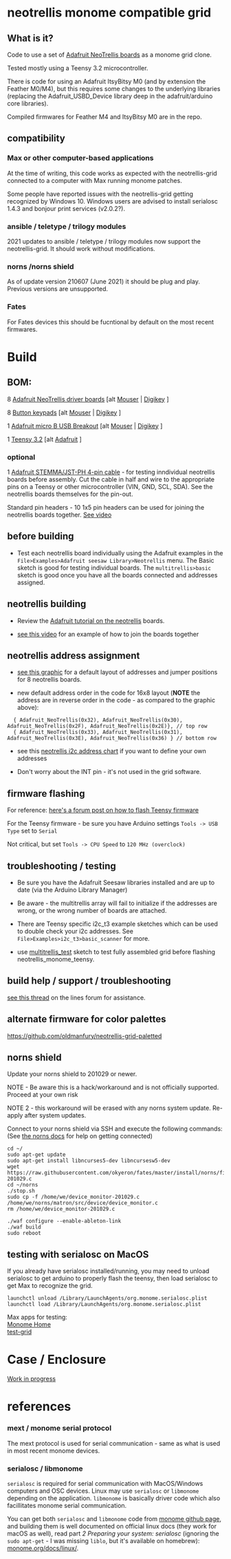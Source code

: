 # neotrellis monome compatible grid


## What is it?

Code to use a set of [Adafruit NeoTrellis boards](https://www.adafruit.com/product/3954) as a monome grid clone.

Tested mostly using a Teensy 3.2 microcontroller. 

There is code for using an Adafruit ItsyBitsy M0 (and by extension the Feather M0/M4), but this requires some changes to the underlying libraries (replacing the Adafruit_USBD_Device library deep in the adafruit/arduino core libraries).

Compiled firmwares for Feather M4 and ItsyBitsy M0 are in the repo.

## compatibility

### Max or other computer-based applications

At the time of writing, this code works as expected with the neotrellis-grid connected to a computer with Max running monome patches.

Some people have reported issues with the neotrellis-grid getting recognized by Windows 10. Windows users are advised to install serialosc 1.4.3 and bonjour print services (v2.0.2?).

### ansible / teletype / trilogy modules

2021 updates to ansible / teletype / trilogy modules now support the neotrellis-grid. It should work without modifications.

### norns /norns shield

As of update version 210607 (June 2021) it should be plug and play. Previous versions are unsupported.

###  Fates

For Fates devices this should be fucntional by default on the most recent firmwares.

# Build

## BOM:  

8 [Adafruit NeoTrellis driver boards](https://www.adafruit.com/product/3954) [alt [Mouser](https://www.mouser.com/ProductDetail/485-3954) | [Digikey](https://www.digikey.com/products/en?keywords=1528-2712-ND) ]    

8 [Button keypads](http://www.adafruit.com/product/1611) [alt [Mouser](https://www.mouser.com/ProductDetail/485-1611) | [Digikey](https://www.digikey.com/products/en?keywords=1528-1559-ND) ]    

1 [Adafruit micro B USB Breakout](http://www.adafruit.com/product/1611) [alt [Mouser](https://www.mouser.com/ProductDetail/485-1833) | [Digikey](https://www.digikey.com/products/en?keywords=1528-1383-ND) ]    

1 [Teensy 3.2](https://www.pjrc.com/store/teensy32.html) [alt [Adafruit](https://www.adafruit.com/product/2756) ]  

### optional

1 [Adafruit STEMMA/JST-PH 4-pin cable](https://www.adafruit.com/product/3568) - for testing inndividual neotrellis boards before assembly. Cut the cable in half and wire to the appropriate pins on a Teensy or other microcontroller (VIN, GND, SCL, SDA). See the neotrellis boards themselves for the pin-out.

Standard pin headers - 10 1x5 pin headers can be used for joining the neotrellis boards together. [See video](https://www.youtube.com/watch?v=petILmGcNwQ)

## before building

* Test each neotrellis board individually using the Adafruit examples in the `File>Examples>Adafruit seesaw Library>Neotrellis` menu. The Basic sketch is good for testing individual boards. The `multitrellis>basic` sketch is good once you have all the boards connected and addresses assigned.


## neotrellis building

* Review the [Adafruit tutorial on the neotrellis](https://learn.adafruit.com/adafruit-neotrellis/arduino-code) boards. 

* [see this video](https://www.youtube.com/watch?v=petILmGcNwQ) for an example of how to join the boards together

## neotrellis address assignment

* [see this graphic](neotrellis_addresses.jpg) for a default layout of addresses and jumper positions for 8 neotrellis boards.

* new default address order in the code for 16x8 layout (__NOTE__ the address are in reverse order in the code - as compared to the graphic above):  
```
  { Adafruit_NeoTrellis(0x32), Adafruit_NeoTrellis(0x30), Adafruit_NeoTrellis(0x2F), Adafruit_NeoTrellis(0x2E)}, // top row
  { Adafruit_NeoTrellis(0x33), Adafruit_NeoTrellis(0x31), Adafruit_NeoTrellis(0x3E), Adafruit_NeoTrellis(0x36) } // bottom row
```

* see this [neotrellis i2c address chart](NeoTrellis_Addresses.txt) if you want to define your own addresses

* Don't worry about the INT pin - it's not used in the grid software.

## firmware flashing

For reference: [here's a forum post on how to flash Teensy firmware](https://llllllll.co/t/how-to-flash-the-firmware-on-a-teensy-micro-controller/20317)

For the Teensy firmware - be sure you have Arduino settings `Tools -> USB Type` set to `Serial`

Not critical, but set `Tools -> CPU Speed` to `120 MHz (overclock)`


## troubleshooting / testing 

* Be sure you have the Adafruit Seesaw libraries installed and are up to date (via the Arduino Library Manager)

* Be aware - the multitrellis array will fail to initialize if the addresses are wrong, or the wrong number of boards are attached.

* There are Teensy specific i2c_t3 example sketches which can be used to double check your i2c addresses. See `File>Examples>i2c_t3>basic_scanner` for more.

* use [multitrellis_test](multitrellis_test/multitrellis_test.ino) sketch to test fully assembled grid before flashing neotrellis_monome_teensy.

## build help / support / troubleshooting

[see this thread](https://llllllll.co/t/diy-monome-compatible-grid-w-adafruit-neotrellis/28106?u=okyeron) on the lines forum for assistance.

## alternate firmware for color palettes 

https://github.com/oldmanfury/neotrellis-grid-paletted

## norns shield

Update your norns shield to 201029 or newer.

NOTE - Be aware this is a hack/workaround and is not officially supported.
Proceed at your own risk

NOTE 2 - this workaround will be erased with any norns system update. Re-apply after system updates.

Connect to your norns shield via SSH and execute the following commands:  
(See [the norns docs](https://monome.org/docs/norns/play/#ssh) for help on getting connected)
```
cd ~/
sudo apt-get update
sudo apt-get install libncurses5-dev libncursesw5-dev
wget https://raw.githubusercontent.com/okyeron/fates/master/install/norns/files/device/device_monitor-201029.c
cd ~/norns
./stop.sh 
sudo cp -f /home/we/device_monitor-201029.c /home/we/norns/matron/src/device/device_monitor.c
rm /home/we/device_monitor-201029.c

./waf configure --enable-ableton-link
./waf build
sudo reboot
```

## testing with serialosc on MacOS

If you already have serialosc installed/running, you may need to unload serialosc to get arduino to properly flash the teensy, then load serialosc to get Max to recognize the grid.  

`launchctl unload /Library/LaunchAgents/org.monome.serialosc.plist`  
`launchctl load /Library/LaunchAgents/org.monome.serialosc.plist`  

Max apps for testing:  
[Monome Home](https://github.com/monome-community/monome-home)  
[test-grid](https://github.com/monome/serialosc.maxpat)  


# Case / Enclosure

[Work in progress](<enclosure/README.md>)



# references

### mext / monome serial protocol

The mext protocol is used for serial communication - same as what is used in most recent monome devices.

### serialosc / libmonome

`serialosc` is required for serial communication with MacOS/Windows computers and OSC devices. Linux may use `serialosc` or `libmonome` depending on the application. `libmonome` is basically driver code which also facillitates monome serial communication.

You can get both `serialosc` and `libmonome` code from [monome github page](https://github.com/monome), and building them is well documented on official linux docs (they work for macOS as well), read part *2 Preparing your system: serialosc* (ignoring the `sudo apt-get` - I was missing `liblo`, but it's available on homebrew): [monome.org/docs/linux/](https://monome.org/docs/linux/).


